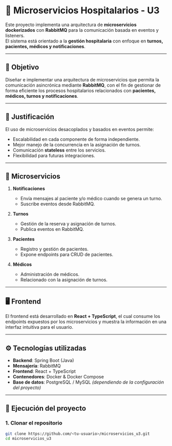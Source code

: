 # 🏥 Microservicios Hospitalarios - U3

Este proyecto implementa una arquitectura de **microservicios dockerizados** con **RabbitMQ** para la comunicación basada en eventos y listeners.  
El sistema está orientado a la **gestión hospitalaria** con enfoque en **turnos, pacientes, médicos y notificaciones**.  

---

## 📌 Objetivo

Diseñar e implementar una arquitectura de microservicios que permita la comunicación asincrónica mediante **RabbitMQ**, con el fin de gestionar de forma eficiente los procesos hospitalarios relacionados con **pacientes, médicos, turnos y notificaciones**.

---

## 📝 Justificación

El uso de microservicios desacoplados y basados en eventos permite:
- Escalabilidad en cada componente de forma independiente.  
- Mejor manejo de la concurrencia en la asignación de turnos.  
- Comunicación **stateless** entre los servicios.  
- Flexibilidad para futuras integraciones.  

---

## 🧩 Microservicios

1. **Notificaciones**  
   - Envía mensajes al paciente y/o médico cuando se genera un turno.  
   - Suscribe eventos desde RabbitMQ.  

2. **Turnos**  
   - Gestión de la reserva y asignación de turnos.  
   - Publica eventos en RabbitMQ.  

3. **Pacientes**  
   - Registro y gestión de pacientes.  
   - Expone endpoints para CRUD de pacientes.  

4. **Médicos**  
   - Administración de médicos.  
   - Relacionado con la asignación de turnos.  

---

## 🖥️ Frontend

El frontend está desarrollado en **React + TypeScript**, el cual consume los endpoints expuestos por los microservicios y muestra la información en una interfaz intuitiva para el usuario.

---

## ⚙️ Tecnologías utilizadas

- **Backend**: Spring Boot (Java)  
- **Mensajería**: RabbitMQ  
- **Frontend**: React + TypeScript  
- **Contenedores**: Docker & Docker Compose  
- **Base de datos**: PostgreSQL / MySQL *(dependiendo de la configuración del proyecto)*  

---

## 🚀 Ejecución del proyecto

### 1. Clonar el repositorio
```bash
git clone https://github.com/<tu-usuario>/microservicios_u3.git
cd microservicios_u3

